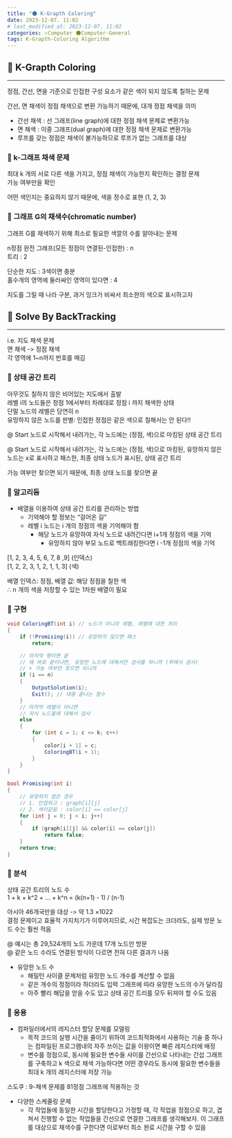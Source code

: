 ```yaml
---
title: "🌑 K-Grapth Coloring"
date: 2023-12-07. 11:02
# last_modified_at: 2023-12-07. 11:02
categories: ⭐Computer 🌑Computer-General
tags: K-Grapth-Coloring Algorithm
---
```


## 💫 K-Grapth Coloring

---

정점, 간선, 면을 기준으로 인접한 구성 요소가 같은 색이 되지 않도록 칠하는 문제

간선, 면 채색이 정점 채색으로 변환 가능하기 때문에, 대개 정점 채색을 의미  

- 간선 채색 : 선 그래프(line  graph)에 대한 정점 채색 문제로 변환가능
- 면 채색 : 이중 그래프(dual  graph)에 대한 정점 채색 문제로 변환가능
- 루프를 갖는 정점은 채색이 불가능하므로 루프가 없는 그래프를 대상

### 🫧 k-그래프 채색 문제

최대 k 개의 서로 다른 색을 가지고, 정점 채색이 가능한지 확인하는 결정 문제  
가능 여부만을 확인  

어떤 색인지는 중요하지 않기 때문에, 색을 정수로 표현 (1, 2, 3)  

### 🫧 그래프 G의 채색수(chromatic number)

그래프 G를 채색하기 위해 최소로 필요한 색깔의 수를 알아내는 문제

n정점 완전 그래프(모든 정점이 연결된-인접한) : n  
트리 : 2  

단순한 지도 : 3색이면 충분  
홀수개의 영역에 둘러싸인 영역이 있다면 : 4  

지도를 그릴 때 나라 구분, 과거 잉크가 비싸서 최소한의 색으로 표시하고자

## 💫 Solve By BackTracking

---

i.e. 지도 채색 문제  
면 채색 -> 정점 채색  
각 영역에 1~n까지 번호를 매김  

### 🫧 상태 공간 트리

아무것도 칠하지 않은 비어있는 지도에서 출발  
레벨 i의 노드들은 정점 1에서부터 차례대로 정점 i 까지 채색한 상태  
단말 노드의 레벨은 당연히 n  
유망하지 않은 노드를 판별: 인접한 정점은 같은 색으로 칠해서는 안 된다!!  

@ Start 노드로 시작해서 내려가는, 각 노드에는 (정점, 색)으로 마킹된 상태 공간 트리  

@ Start 노드로 시작해서 내려가는, 각 노드에는 (정점, 색)으로 마킹된, 유망하지 않은 노드는 x로 표시하고 패스한, 최종 상태 노드가 표시된, 상태 공간 트리  

가능 여부만 찾으면 되기 때문에, 최종 상태 노드를 찾으면 끝  

### 🫧 알고리듬

- 배열을 이용하여 상태 공간 트리를 관리하는 방법
  - 기억해야 할 정보는 “걸어온 길”
  - 레벨 i 노드는 i 개의 정점의 색을 기억해야 함
    - 해당 노드가 유망하여 자식 노드로 내려간다면 i+1개 정점의 색을 기억
      - 유망하지 않아 부모 노드로 백트래킹한다면 i -1개 정점의 색을 기억

\[1, 2, 3, 4, 5, 6, 7, 8 ,9\] (인덱스)  
\[1, 2, 2, 3, 1, 2, 1, 1, 3\] (색)  

배열 인덱스: 정점, 배열 값: 해당 정점을 칠한 색  
∴ n 개의 색을 저장할 수 있는 1차원 배열이 필요  

### 🫧 구현

```cs
void ColoringBT(int i) // 노드가 아니라 레벨, 레벨에 대한 처리
{
	if (!Promising(i)) // 유망하지 않으면 패스
		return;

	// 마지막 행이면 끝
	// 왜 바로 끝이냐면, 유망한 노드에 대해서만 검사를 하니까 (위에서 검사)
	// + 가능 여부만 찾으면 되니까
	if (i == n) 
	{
		OutputSolution(i);
		Exit(); // 대충 끝나는 함수
	}
	// 마지막 레벨이 아니면
	// 자식 노드들에 대해서 검사
	else
	{
		for (int c = 1; c <= k; c++)
		{
			color[i + 1] = c;
			ColoringBT(i + 1);
		}
	}
}

bool Promising(int i)
{
	// 유망하지 않은 경우
	// 1. 인접하고 : graph[i][j]
	// 2. 색이같음 : color[i] == color[j]
	for (int j = 0; j < i; j++)
	{
		if (graph[i][j] && color[i] == color[j])
			return false;
	}
	return true;
}
```

### 🫧 분석

상태 공간 트리의 노드 수  
1 + k + k^2 + ... + k^n = (k(n+1) - 1) / (n-1)  

아시아 46개국만을 대상 -> 약 1.3 ×1022  
결정 문제이고 효율적 가지치기가 이루어지므로, 시간 복잡도는 크더라도, 실제 방문 노드 수는 훨씬 적음  

@ 예시는 총 29,524개의 노드 가운데 17개 노드만 방문  
@ 같은 노드 수라도 연결된 방식이 다르면 전혀 다른 결과가 나옴  

- 유망한 노드 수
  - 해밀턴 사이클 문제처럼 유망한 노드 개수를 계산할 수 없음
  - 같은 개수의 정점이라 하더라도 입력 그래프에 따라 유망한 노드의 수가 달라짐
  - 아주 빨리 해답을 얻을 수도 있고 상태 공간 트리를 모두 뒤져야 할 수도 있음

### 🫧 응용

- 컴파일러에서의 레지스터 할당 문제를 모델링
  - 목적 코드의 실행 시간을 줄이기 위하여 코드최적화에서 사용하는 기술 중 하나는 컴파일된 프로그램내의 자주 쓰이는 값을 이왕이면 빠른 레지스터에 배정
  - 변수를 정점으로, 동시에 필요한 변수들 사이를 간선으로 나타내는 간섭 그래프를 구축하고 k 색으로 채색 가능하다면 어떤 경우라도 동시에 필요한 변수들을 최대 k 개의 레지스터에 저장 가능

스도쿠 : 9-채색 문제를 81정점 그래프에 적용하는 것  

- 다양한 스케줄링 문제
  - 각 작업들에 동일한 시간을 할당한다고 가정할 때, 각 작업을 정점으로 하고, 겹쳐서 진행할 수 없는 작업들을 간선으로 연결한 그래프를 생각해보자. 이 그래프를 대상으로 채색수를 구한다면 이로부터 최소 완료 시간을 구할 수 있음
